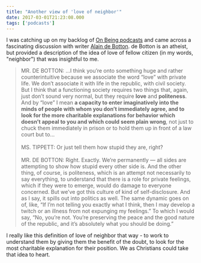 ```yaml
---
title: "Another view of 'love of neighbor'"
date: 2017-03-01T21:23:08.000
tags: ['podcasts']
---
```


I was catching up on my backlog of [On Being podcasts](http://onbeing.org/) and came across a fascinating discussion with writer [Alain de Botton](http://alaindebotton.com/). de Botton is an atheist, but provided a description of the idea of love of fellow citizen (in my words, "neighbor") that was insightful to me.

> MR. DE BOTTON: ...I think you’re onto something huge and rather counterintuitive because we associate the word “love” with private life. We don’t associate it with life in the republic, with civil society. But I think that a functioning society requires two things that, again, just don’t sound very normal, but they require **love** and **politeness**. And by “love” I mean **a capacity to enter imaginatively into the minds of people with whom you don’t immediately agree, and to look for the more charitable explanations for behavior which doesn’t appeal to you and which could seem plain wrong**, not just to chuck them immediately in prison or to hold them up in front of a law court but to…
> <br/>  
> MS. TIPPETT: Or just tell them how stupid they are, right?
> <br/>  
> MR. DE BOTTON: Right. Exactly. We’re permanently — all sides are attempting to show how stupid every other side is. And the other thing, of course, is politeness, which is an attempt not necessarily to say everything, to understand that there is a role for private feelings, which if they were to emerge, would do damage to everyone concerned. But we’ve got this culture of kind of self-disclosure. And as I say, it spills out into politics as well. The same dynamic goes on of, like, “If I’m not telling you exactly what I think, then I may develop a twitch or an illness from not expunging my feelings.” To which I would say, “No, you’re not. You’re preserving the peace and the good nature of the republic, and it’s absolutely what you should be doing.”

I really like this definition of love of neighbor that way - to work to understand them by giving them the benefit of the doubt, to look for the most charitable explanation for their position. We as Christians could take that idea to heart.
